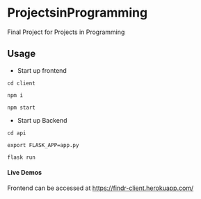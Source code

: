 # ProjectsinProgramming
Final Project for Projects in Programming

## Usage

- Start up frontend

`cd client`

`npm i` 

`npm start`


- Start up Backend

`cd api`

`export FLASK_APP=app.py`

`flask run`

#### Live Demos

Frontend can be accessed at https://findr-client.herokuapp.com/
